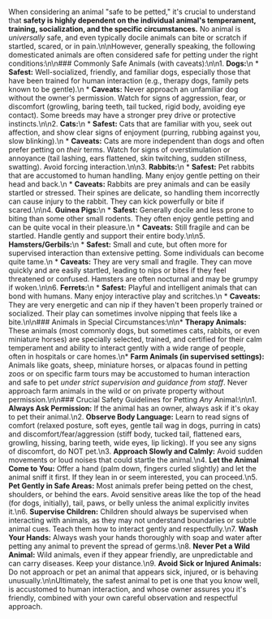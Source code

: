 When considering an animal \"safe to be petted,\" it's crucial to understand that **safety is highly dependent on the individual animal's temperament, training, socialization, and the specific circumstances.** No animal is *universally* safe, and even typically docile animals can bite or scratch if startled, scared, or in pain.\n\nHowever, generally speaking, the following domesticated animals are often considered safe for petting under the right conditions:\n\n### Commonly Safe Animals (with caveats):\n\n1.  **Dogs:**\n    *   **Safest:** Well-socialized, friendly, and familiar dogs, especially those that have been trained for human interaction (e.g., therapy dogs, family pets known to be gentle).\n    *   **Caveats:** Never approach an unfamiliar dog without the owner's permission. Watch for signs of aggression, fear, or discomfort (growling, baring teeth, tail tucked, rigid body, avoiding eye contact). Some breeds may have a stronger prey drive or protective instincts.\n\n2.  **Cats:**\n    *   **Safest:** Cats that are familiar with you, seek out affection, and show clear signs of enjoyment (purring, rubbing against you, slow blinking).\n    *   **Caveats:** Cats are more independent than dogs and often prefer petting on *their* terms. Watch for signs of overstimulation or annoyance (tail lashing, ears flattened, skin twitching, sudden stillness, swatting). Avoid forcing interaction.\n\n3.  **Rabbits:**\n    *   **Safest:** Pet rabbits that are accustomed to human handling. Many enjoy gentle petting on their head and back.\n    *   **Caveats:** Rabbits are prey animals and can be easily startled or stressed. Their spines are delicate, so handling them incorrectly can cause injury to the rabbit. They can kick powerfully or bite if scared.\n\n4.  **Guinea Pigs:**\n    *   **Safest:** Generally docile and less prone to biting than some other small rodents. They often enjoy gentle petting and can be quite vocal in their pleasure.\n    *   **Caveats:** Still fragile and can be startled. Handle gently and support their entire body.\n\n5.  **Hamsters/Gerbils:**\n    *   **Safest:** Small and cute, but often more for supervised interaction than extensive petting. Some individuals can become quite tame.\n    *   **Caveats:** They are very small and fragile. They can move quickly and are easily startled, leading to nips or bites if they feel threatened or confused. Hamsters are often nocturnal and may be grumpy if woken.\n\n6.  **Ferrets:**\n    *   **Safest:** Playful and intelligent animals that can bond with humans. Many enjoy interactive play and scritches.\n    *   **Caveats:** They are very energetic and can nip if they haven't been properly trained or socialized. Their play can sometimes involve nipping that feels like a bite.\n\n### Animals in Special Circumstances:\n\n*   **Therapy Animals:** These animals (most commonly dogs, but sometimes cats, rabbits, or even miniature horses) are specially selected, trained, and certified for their calm temperament and ability to interact gently with a wide range of people, often in hospitals or care homes.\n*   **Farm Animals (in supervised settings):** Animals like goats, sheep, miniature horses, or alpacas found in petting zoos or on specific farm tours may be accustomed to human interaction and safe to pet *under strict supervision and guidance from staff*. Never approach farm animals in the wild or on private property without permission.\n\n### Crucial Safety Guidelines for Petting *Any* Animal:\n\n1.  **Always Ask Permission:** If the animal has an owner, always ask if it's okay to pet their animal.\n2.  **Observe Body Language:** Learn to read signs of comfort (relaxed posture, soft eyes, gentle tail wag in dogs, purring in cats) and discomfort/fear/aggression (stiff body, tucked tail, flattened ears, growling, hissing, baring teeth, wide eyes, lip licking). If you see any signs of discomfort, do NOT pet.\n3.  **Approach Slowly and Calmly:** Avoid sudden movements or loud noises that could startle the animal.\n4.  **Let the Animal Come to You:** Offer a hand (palm down, fingers curled slightly) and let the animal sniff it first. If they lean in or seem interested, you can proceed.\n5.  **Pet Gently in Safe Areas:** Most animals prefer being petted on the chest, shoulders, or behind the ears. Avoid sensitive areas like the top of the head (for dogs, initially), tail, paws, or belly unless the animal explicitly invites it.\n6.  **Supervise Children:** Children should always be supervised when interacting with animals, as they may not understand boundaries or subtle animal cues. Teach them how to interact gently and respectfully.\n7.  **Wash Your Hands:** Always wash your hands thoroughly with soap and water after petting any animal to prevent the spread of germs.\n8.  **Never Pet a Wild Animal:** Wild animals, even if they appear friendly, are unpredictable and can carry diseases. Keep your distance.\n9.  **Avoid Sick or Injured Animals:** Do not approach or pet an animal that appears sick, injured, or is behaving unusually.\n\nUltimately, the safest animal to pet is one that you know well, is accustomed to human interaction, and whose owner assures you it's friendly, combined with your own careful observation and respectful approach.